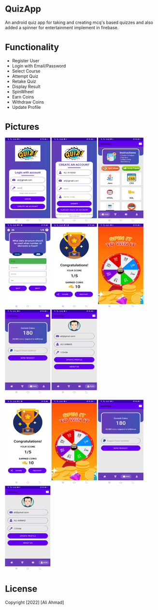 # QuizApp
An android quiz app for taking and creating mcq's based quizzes and also added a spinner for entertainment implement in firebase.


# Functionality
- Register User
- Login with Email/Password
- Select Course
- Attempt Quiz
- Retake Quiz
- Display Result
- SpinWheel
- Earn Coins
- Withdraw Coins
- Update Profile


# Pictures
<p float="left">
<img src="https://github.com/aliahmad39/QuizApp/blob/main/art/Login.jpg" width="150" height="280">
<img src="https://github.com/aliahmad39/QuizApp/blob/main/art/Register.jpg" width="150" height="280">
<img src="https://github.com/aliahmad39/QuizApp/blob/main/art/SelectCourse.jpg" width="150" height="280">
  <img src="https://github.com/aliahmad39/QuizApp/blob/main/art/questions.jpg" width="150" height="280">
<img src="https://github.com/aliahmad39/QuizApp/blob/main/art/QuizResult.jpg" width="150" height="280">
<img src="https://github.com/aliahmad39/QuizApp/blob/main/art/SpinWheel.jpg" width="150" height="280">
  <img src="https://github.com/aliahmad39/QuizApp/blob/main/art/coins.jpg" width="150" height="280">
<img src="https://github.com/aliahmad39/QuizApp/blob/main/art/UpdateProfile.jpg" width="150" height="280">
</p>


<p float="left">
<img src="https://github.com/aliahmad39/QuizApp/blob/main/art/QuizResult.jpg" width="150" height="280">
<img src="https://github.com/aliahmad39/QuizApp/blob/main/art/SpinWheel.jpg" width="150" height="280">
  <img src="https://github.com/aliahmad39/QuizApp/blob/main/art/coins.jpg" width="150" height="280">
<img src="https://github.com/aliahmad39/QuizApp/blob/main/art/UpdateProfile.jpg" width="150" height="280">
</p>


# License
Copyright [2022] [Ali Ahmad]





